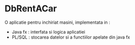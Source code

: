 # DbRentACar
<p>O aplicatie pentru inchiriat masini, implementata in : </p>
<ul>
  <li> Java fx : interfata si logica aplicatiei </li>
  <li> PL/SQL : stocarea datelor si a functiilor apelate din java fx </li>
  </ul>
